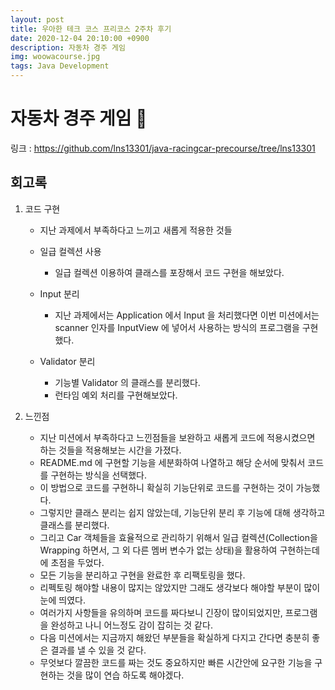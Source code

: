 ```yaml
---
layout: post
title: 우아한 테크 코스 프리코스 2주차 후기
date: 2020-12-04 20:10:00 +0900
description: 자동차 경주 게임
img: woowacourse.jpg
tags: Java Development
---
```


# 자동차 경주 게임 🚙
링크 : https://github.com/lns13301/java-racingcar-precourse/tree/lns13301

## 회고록

1. 코드 구현
	
	- 지난 과제에서 부족하다고 느끼고 새롭게 적용한 것들

	- 일급 컬렉션 사용
		- 일급 컬렉션 이용하여 클래스를 포장해서 코드 구현을 해보았다.
		
	- Input 분리
		- 지난 과제에서는 Application 에서 Input 을 처리했다면 이번 미션에서는 scanner 인자를 InputView 에 넣어서 사용하는 방식의 프로그램을 구현했다.
	
	- Validator 분리
		- 기능별 Validator 의 클래스를 분리했다.
		- 런타임 예외 처리를 구현해보았다.

2. 느낀점

	- 지난 미션에서 부족하다고 느낀점들을 보완하고 새롭게 코드에 적용시켰으면 하는 것들을 적용해보는 시간을 가졌다.
	- README.md 에 구현할 기능을 세분화하여 나열하고 해당 순서에 맞춰서 코드를 구현하는 방식을 선택했다.
	- 이 방법으로 코드를 구현하니 확실히 기능단위로 코드를 구현하는 것이 가능했다.
	- 그렇지만 클래스 분리는 쉽지 않았는데, 기능단위 분리 후 기능에 대해 생각하고 클래스를 분리했다.
	- 그리고 Car 객체들을 효율적으로 관리하기 위해서 일급 컬렉션(Collection을 Wrapping 하면서, 그 외 다른 멤버 변수가 없는 상태)을 활용하여 구현하는데에 초점을 두었다.
	- 모든 기능을 분리하고 구현을 완료한 후 리팩토링을 했다.
	- 리펙토링 해야할 내용이 많지는 않았지만 그래도 생각보다 해야할 부분이 많이 눈에 띄였다.
	- 여러가지 사항들을 유의하며 코드를 짜다보니 긴장이 많이되었지만, 프로그램을 완성하고 나니 어느정도 감이 잡히는 것 같다.
	- 다음 미션에서는 지금까지 해왔던 부분들을 확실하게 다지고 간다면 충분히 좋은 결과를 낼 수 있을 것 같다.
	- 무엇보다 깔끔한 코드를 짜는 것도 중요하지만 빠른 시간안에 요구한 기능을 구현하는 것을 많이 연습 하도록 해야겠다.
